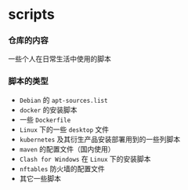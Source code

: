 # scripts

### 仓库的内容

一些个人在日常生活中使用的脚本

### 脚本的类型

- `Debian` 的 `apt-sources.list`
- `docker` 的安装脚本
- 一些 `Dockerfile`
- `Linux` 下的一些 `desktop` 文件
- `kubernetes` 及其衍生产品安装部署用到的一些列脚本
- `maven` 的配置文件（国内使用）
- `Clash for Windows` 在 `Linux` 下的安装脚本
- `nftables` 防火墙的配置文件
- 其它一些脚本